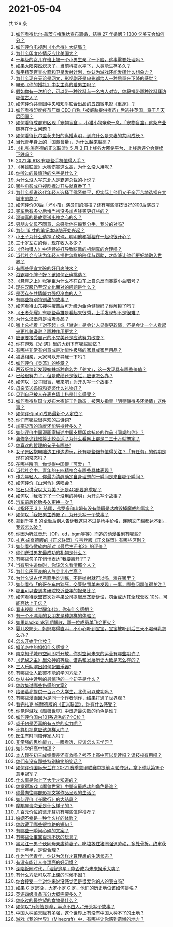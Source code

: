 # 2021-05-04

共 126 条

<!-- BEGIN -->
<!-- 最后更新时间 Tue May 04 2021 16:01:47 GMT+0800 (China Standard Time) -->

1. [如何看待比尔·盖茨与梅琳达宣布离婚，结束 27 年婚姻？1300
   亿美元会如何分？](https://www.zhihu.com/question/457737040)
2. [如何评价电视剧《小舍得》大结局？](https://www.zhihu.com/question/457690005)
3. [为什么印度疫情反应比美国大？](https://www.zhihu.com/question/456804640)
4. [一年级的女儿在班上被一个小男生亲了一下脸，这事需要处理吗？](https://www.zhihu.com/question/449615832)
5. [如果太阳突然熄灭了，当前科技水平下，人类能生存多久？](https://www.zhihu.com/question/399868816)
6. [和平精英官宣火箭和卫星发射计划，你认为游戏还能发挥什么想象力？](https://www.zhihu.com/question/457592519)
7. [为什么现在无论是网文，影视剧还是电影都给人一种质量在下降的感觉？](https://www.zhihu.com/question/457535894)
8. [电影《你的婚礼》中女主真的爱男主吗？](https://www.zhihu.com/question/457361837)
9. [假如你有一次机会，可以带一种饮料与一名古人对饮，你将携带哪种饮料拜访哪位古人？](https://www.zhihu.com/question/457665322)
10. [如何评价共青团中央和知乎联合出品的五四微电影《重逢》？](https://www.zhihu.com/question/457512856)
11. [如何看待印度疫苗厂商 CEO
    自称「被威胁提供疫苗」后逃往英国，将于几天后回国？](https://www.zhihu.com/question/457628956)
12. [如何看待成都市区现「宠物盲盒」，小猫小狗奄奄一息。「宠物盲盒」这条产业链存在什么问题？](https://www.zhihu.com/question/457745277)
13. [如何看待比尔盖茨夫妇的离婚声明，到底什么是夫妻的共同成长？](https://www.zhihu.com/question/457735557)
14. [当代青年身上的「国潮含量」，为什么越来越高？](https://www.zhihu.com/question/457690066)
15. [《扎克·施奈德的正义联盟》5 月 3
    日上线各大网络平台，上线后评分会继续下跌吗？](https://www.zhihu.com/question/457626472)
16. [2021 年 618 有哪些手机值得入手？](https://www.zhihu.com/question/457255298)
17. [《英雄联盟》大嘴伤害这么高，为什么没人用呢？](https://www.zhihu.com/question/457142246)
18. [你听过的最惊艳的名字是什么？](https://www.zhihu.com/question/265694919)
19. [为什么没人写东北人是霸道总裁的小说？](https://www.zhihu.com/question/337970710)
20. [哪些电影或电视剧撑过开头就真香了？](https://www.zhihu.com/question/449504220)
21. [为什么都说这代年轻人选择了佛系躺平，但实际上他们又千辛万苦地选择在大城市煎熬？](https://www.zhihu.com/question/457670118)
22. [如何评价00后「坏小孩」演员们的演技？还有哪些演技很好的00后演员？](https://www.zhihu.com/question/457684810)
23. [买车后有多少后悔当初没多加点钱买更好些的？](https://www.zhihu.com/question/455327014)
24. [温迪真的是故意送出神之心的么？](https://www.zhihu.com/question/440959498)
25. [男朋友父母不同意，总感觉他在逼我分手，我分的对吗?](https://www.zhihu.com/question/455441259)
26. [为何 16 寸的笔记本电脑开始兴起？](https://www.zhihu.com/question/456973925)
27. [小王子为什么选择了玫瑰，明明他和狐狸在一起也很开心？](https://www.zhihu.com/question/353104840)
28. [三十岁左右的你，现在收入多少？](https://www.zhihu.com/question/310923691)
29. [《怪物猎人》中连续被打导致眩晕的机制真的合理吗？](https://www.zhihu.com/question/457522634)
30. [当代社会应该为年轻人提供怎样的陪伴与帮助，才能够让他们更好地融入世界？](https://www.zhihu.com/question/457136828)
31. [有哪些便宜大碗的好用爽肤水？](https://www.zhihu.com/question/35463549)
32. [浴霸哪个牌子好？该如何正确挑选？](https://www.zhihu.com/question/22281225)
33. [《悬崖之上》张宪臣为什么不在白车上自杀反而暴露小兰暗号？](https://www.zhihu.com/question/457341025)
34. [现在汉服乃至汉文化面对的问题是什么？](https://www.zhihu.com/question/457402878)
35. [是否存在共情能力强但冷血的人？](https://www.zhihu.com/question/267512045)
36. [有哪些特别特别甜的故事？](https://www.zhihu.com/question/417468331)
37. [如何看待山东接种疫苗后可升级为金色健康码？你解锁了吗？](https://www.zhihu.com/question/457670626)
38. [《王者荣耀》有哪些英雄是看起来很秀，上手发现却不是很难？](https://www.zhihu.com/question/456199987)
39. [为什么汉堡包是垃圾食品？](https://www.zhihu.com/question/382868803)
40. [嘴上总挂着「对不起」或「谢谢」是会让人显得更软弱，还是会让一个人看起来更礼貌谦逊？哪种作用更大？](https://www.zhihu.com/question/25052958)
41. [应该要接受自己的不完美还是应该努力改变？](https://www.zhihu.com/question/278953449)
42. [你在游戏《光·遇》里的大树下有哪些回忆？](https://www.zhihu.com/question/457409229)
43. [有哪些非常有创意或是功能性极强的家具或家居用品？](https://www.zhihu.com/question/22970316)
44. [被逼相亲，大家可以开导我一下吗？](https://www.zhihu.com/question/457592442)
45. [如何评价《灵笼》的终章？](https://www.zhihu.com/question/457072944)
46. [西双版纳新发现蜘蛛新种命名为「姜文」，这一发现具有哪些价值？](https://www.zhihu.com/question/457371552)
47. [已经很努力了，但是成绩还是很烂，应该怎么办？](https://www.zhihu.com/question/455175745)
48. [如何以「公子眼盲，我来吧」为开头写一个故事？](https://www.zhihu.com/question/442710328)
49. [母亲节送妈妈和婆婆什么礼物好？](https://www.zhihu.com/question/276253230)
50. [见到自己被人在表白墙上捞是什么感受？](https://www.zhihu.com/question/426184407)
51. [如何看待张国立发布大夜班工作动态，被网友指责「明星赚得多还矫情」这件事？](https://www.zhihu.com/question/457625710)
52. [如何评价into1成员最新个人定位？](https://www.zhihu.com/question/457263016)
53. [你们有哪些很喜欢的古诗词?](https://www.zhihu.com/question/327606978)
54. [加密货币的热度还能够持续多久？](https://www.zhihu.com/question/454117805)
55. [如何评价中国漫画家描述中国支援印度抗疫的作品《同桌的你》？](https://www.zhihu.com/question/457620550)
56. [装修多少钱预算比较合适？为什么看网上都是二三十万就搞定？](https://www.zhihu.com/question/441287480)
57. [你喜欢的哲理的句子有哪些?](https://www.zhihu.com/question/431496102)
58. [女子景区抱电脑边工作边游玩，还有哪些细节值得关注？「有任务」的假期是现在的常态吗？](https://www.zhihu.com/question/457540899)
59. [在哪些瞬间，你觉得中国很「可爱」？](https://www.zhihu.com/question/455857255)
60. [当代社会中，青年的五四精神会有哪些具体表现？](https://www.zhihu.com/question/457145137)
61. [作为年轻人，你最为清醒确定自身理想的一瞬间是来自哪个瞬间？](https://www.zhihu.com/question/457149789)
62. [如何评价《山河令》演唱会？](https://www.zhihu.com/question/457706665)
63. [钻石只讲究以大为美？还是4C都要追求呢？](https://www.zhihu.com/question/446458723)
64. [如何以「我救下了一个没用的神明」为开头写个故事？](https://www.zhihu.com/question/444751348)
65. [汽车前后轮胎多久更换一次？](https://www.zhihu.com/question/313262320)
66. [《指环王 3
    》结尾，弗罗多和山姆有没有隐瞒是咕噜毁掉魔戒的事实？](https://www.zhihu.com/question/457495969)
67. [如何以「我把男主养废了」为开头写一个故事？](https://www.zhihu.com/question/437462244)
68. [拿到千字 8
    的全勤后别人告诉我这只不过是枪手价格，连网文门槛都达不到。我该怎么破？](https://www.zhihu.com/question/457647042)
69. [你因为听过音乐（OP，ed，bgm等等）而追的动漫番剧有哪些?](https://www.zhihu.com/question/456640204)
70. [扎克·施奈德版的《正义联盟》与韦登版《正义联盟》有哪些区别？](https://www.zhihu.com/question/449872864)
71. [如何看待微软内部对《最后生还者2》的评价？](https://www.zhihu.com/question/457639452)
72. [你们送过男友最成功的礼物是什么？](https://www.zhihu.com/question/25865753)
73. [有哪些句子在悄悄表达“我要离开了”？](https://www.zhihu.com/question/440637432)
74. [当有男生追你时，你该怎么看清那个人？](https://www.zhihu.com/question/342163331)
75. [为什么灰原哀的人气会比小兰高？](https://www.zhihu.com/question/382637152)
76. [为什么说古代弓箭手难训练，不是抛射就可以吗，难在哪里？](https://www.zhihu.com/question/349584247)
77. [如何看待「的哥在车内猝死，交警贴罚单未发现」一事，哪些问题值得关注？](https://www.zhihu.com/question/457613358)
78. [哪里可以查到考研院校近些年的报录比？](https://www.zhihu.com/question/367173234)
79. [如何看待欧盟首次对苹果公司提起反垄断诉讼，罚金或达其全球营收
    10%，可能高达上千亿？](https://www.zhihu.com/question/457427264)
80. [看电视剧《觉醒年代》，你有什么感想？](https://www.zhihu.com/question/450120675)
81. [有一个不漂亮的女朋友是种怎样的体验？](https://www.zhihu.com/question/27433657)
82. [如果blackpink到期解散，哪一位成员单飞会更火？](https://www.zhihu.com/question/455213754)
83. [婴儿咬奶头，妈妈疼得直叫，不小心吓到宝宝，宝宝被吓到后三天不喝母乳怎么办？](https://www.zhihu.com/question/455850698)
84. [怎么开始学化妆？](https://www.zhihu.com/question/302940225)
85. [姐弟恋中的姐姐什么感觉？](https://www.zhihu.com/question/451689518)
86. [南京知乎城市空间即将开放，你对空间未来的运营有哪些期许？](https://www.zhihu.com/question/455930944)
87. [《诡秘之主》里众神的等级、谱系和发展历史大致是怎么样的？](https://www.zhihu.com/question/344358183)
88. [三人乐队演出如何配置乐器?](https://www.zhihu.com/question/453577415)
89. [有哪些让人欲罢不能的学习方法？](https://www.zhihu.com/question/30178891)
90. [你从书中读到的最惊艳的一个句子是什么？](https://www.zhihu.com/question/456541633)
91. [你收集过哪些伤感的文案?](https://www.zhihu.com/question/450594854)
92. [给诸葛亮提供一百万个大学生，北伐可以成功吗？](https://www.zhihu.com/question/443277138)
93. [有哪些漫画因为是同一个作者创作，结果打通了世界观？](https://www.zhihu.com/question/437451134)
94. [看完扎克·施耐德版的《正义联盟》，你有什么感受？](https://www.zhihu.com/question/450085688)
95. [你觉得游戏《魔兽世界》中塑造最失败的角色是谁？](https://www.zhihu.com/question/456498770)
96. [如何评价国内101系选秀的7个C位？](https://www.zhihu.com/question/456871781)
97. [裘千仞是否真的有五绝的实力呢？](https://www.zhihu.com/question/457477701)
98. [计算机视觉应该怎样入门？](https://www.zhihu.com/question/23902574)
99. [医生有时间陪伴家人吗？](https://www.zhihu.com/question/307677298)
100. [非常强的思维能力，一眼看透，应该怎么去学习？](https://www.zhihu.com/question/447265742)
101. [如何学好高中物理？](https://www.zhihu.com/question/19812276)
102. [本人现在初三成绩很差还有救吗？考不上高中可以复读吗？读技校有用吗？](https://www.zhihu.com/question/456260758)
103. [你们有没有那些特别搞笑的笑话？](https://www.zhihu.com/question/454205391)
104. [如何评价国际米兰在 20-21 赛季意甲联赛中提前 4
     轮夺冠，拿下球队第19个意甲冠军？](https://www.zhihu.com/question/457596626)
105. [什么事是你上了大学才知道的？](https://www.zhihu.com/question/406491354)
106. [你觉得游戏《魔兽世界》中塑造最成功的角色是谁？](https://www.zhihu.com/question/456497443)
107. [你最向往哪部影视文学作品呈现的生活？](https://www.zhihu.com/question/456677630)
108. [如何评价《长歌行》的大结局？](https://www.zhihu.com/question/457677705)
109. [摩羯座谈恋爱是什么样子的？](https://www.zhihu.com/question/452356824)
110. [几百元价位的蓝牙耳机有哪些值得推荐？](https://www.zhihu.com/question/450380739)
111. [婚姻不幸是一种什么样的体验？](https://www.zhihu.com/question/267571755)
112. [你收藏了哪些很惊艳的短句？](https://www.zhihu.com/question/456852823)
113. [有哪些一瞬间心碎的文案？](https://www.zhihu.com/question/446133693)
114. [有哪些让宝宝百玩不厌的玩具？](https://www.zhihu.com/question/347811760)
115. [黑龙江一男子伙同母亲虐待妻子，吃垃圾住猪圈强迫劳动，多处骨折，终审获刑一年半，是否合理？](https://www.zhihu.com/question/457256890)
116. [作为当代青年，你认为怎样才算理想的生活状态？](https://www.zhihu.com/question/457149501)
117. [有没有能让人变漂亮的好习惯？](https://www.zhihu.com/question/423969924)
118. [深陷饭圈时代，「理智追星」能否成为未来娱乐大势？](https://www.zhihu.com/question/456813274)
119. [有什么方法可以在上课的时候不困？](https://www.zhihu.com/question/453132101)
120. [你会接受一个对你来说没感觉但是很爱你的人的表白吗?](https://www.zhihu.com/question/456895806)
121. [如果 C 罗退役，大罗小罗 C 罗，他们的历史地位该如何排名？](https://www.zhihu.com/question/384740207)
122. [英语四级准备充分大概需要多久？](https://www.zhihu.com/question/293706213)
123. [你吃过的最绝望的食物是什么？](https://www.zhihu.com/question/266593795)
124. [如何以“万般皆是命，半点不由人。”开头写个故事？](https://www.zhihu.com/question/446397308)
125. [中国人种菜天赋有多强，这个世界上有没有中国人种不了的土地？](https://www.zhihu.com/question/457311138)
126. [游戏《我的世界》（Minecraft）中，有哪些让你感到遗憾的地方？](https://www.zhihu.com/question/451353111)

<!-- END -->
